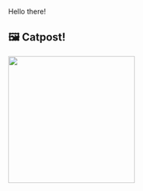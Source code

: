 Hello there!



## 🖼️ Catpost!

<sub>
    <img src="https://cdn2.thecatapi.com/images/nt.jpg" height="256">
</sub>

